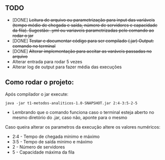## TODO

- [DONE] <s>Leitura de arquivo ou parametrização para input das variáveis (tempo médio de chegada e saída, número de servidores e capacidade da fila). Sugestão: .yml ou variaveis parametrizadas pelo comando ao rodar o jar </s>
- [DONE] <s>Testar e documentar código para ser compilado (.jar) Output: comando no terminal </s>
- [DONE] <s>Alterar implementação para aceitar as varáveis passadas no arquivo </s>
- Alterar entrada para rodar 5 vezes
- Alterar log de output para fazer média das execuções

## Como rodar o projeto:

Após compilador o jar execute: 

```java -jar t1-metodos-analiticos-1.0-SNAPSHOT.jar 2:4-3:5-2-5```

- Lembrando que o comando funciona caso o terminal esteja aberto no mesmo diretório do .jar, caso não, aponte para o mesmo

Caso queira alterar os parametros da execução altere os valores numéricos:

- 2:4 - Tempo de chegada minimo e máximo
- 3:5 - Tempo de saída minimo e máximo
- 2 - Número de servidores
- 5 - Capacidade máxima da fila 
